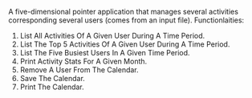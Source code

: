 A five-dimensional pointer application that manages several activities corresponding several users (comes from an input file).
Functionlaities:
1. List All Activities Of A Given User During A Time Period.
2. List The Top 5 Activities Of A Given User During A Time Period.
3. List The Five Busiest Users In A Given Time Period.
4. Print Activity Stats For A Given Month.
5. Remove A User From The Calendar.
6. Save The Calendar.
7. Print The Calendar.
